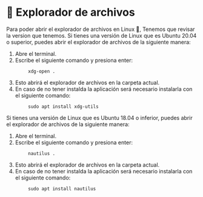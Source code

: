 
# 📂 Explorador de archivos

Para poder abrir el explorador de archivos en Linux 🐧, Tenemos que revisar la version que tenemos.
Si tienes una versión de Linux que es Ubuntu 20.04 o superior, puedes abrir el explorador de archivos de la siguiente manera:

1. Abre el terminal.
2. Escribe el siguiente comando y presiona enter:
```ssh
        xdg-open .
```

3. Esto abrirá el explorador de archivos en la carpeta actual.
4. En caso de no tener instalda la aplicación será necesario instalarla con el siguiente comando:
```ssh
        sudo apt install xdg-utils	
```

Si tienes una versión de Linux que es Ubuntu 18.04 o inferior, puedes abrir el explorador de archivos de la siguiente manera:
1. Abre el terminal.
2. Escribe el siguiente comando y presiona enter:
```ssh
        nautilus .
```
3. Esto abrirá el explorador de archivos en la carpeta actual.
4. En caso de no tener instalda la aplicación será necesario instalarla con el siguiente comando:
```ssh
        sudo apt install nautilus	
```

```ssh	
	
```

```ssh	
	
```

```ssh	
	
```

```ssh	
	
```

```ssh	
	
```
